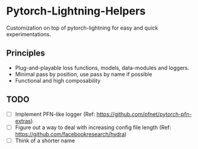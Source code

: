 # Pytorch-Lightning-Helpers
Customization on top of pytorch-lightning for easy and quick experimentations.

## Principles
- Plug-and-playable loss functions, models, data-modules and loggers.
- Minimal pass by position, use pass by name if possible
- Functional and high composability

## TODO 
- [ ] Implement PFN-like logger (Ref: https://github.com/pfnet/pytorch-pfn-extras)
- [ ] Figure out a way to deal with increasing config file length (Ref: https://github.com/facebookresearch/hydra)
- [ ] Think of a shorter name
